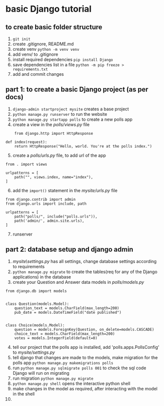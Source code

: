 # basic Django tutorial

## to create basic folder structure

1. `git init`
2. create .gitignore, README.md
3. create venv `python -m venv venv`
4. add venv/ to .gitignore
5. install required dependencies `pip install Django`
6. save dependencies list in a file `python -m pip freeze > requirements.txt`
7. add and commit changes

## part 1: to create a basic Django project (as per docs)

1. `django-admin startproject mysite` creates a base project
2. `python manage.py runserver` to run the website
3. `python manage.py startapp polls` to create a new polls app
4. create a view in the _polls/views.py_ file

```
    from django.http import HttpResponse

def index(request):
    return HttpResponse("Hello, world. You're at the polls index.")
```

5. create a _polls/urls.py_ file, to add url of the app

```
from . import views

urlpatterns = [
    path("", views.index, name="index"),
]
```

6. add the `import()` statement in the _mysite/urls.py_ file

```
from django.contrib import admin
from django.urls import include, path

urlpatterns = [
    path("polls/", include("polls.urls")),
    path('admin/', admin.site.urls),
]
```

7. runserver

## part 2: database setup and django admin

1. _mysite\settings.py_ has all settings, change database settings according to requirements
2. `python manage.py migrate` to create the tables(req for any of the Django applications) in the database
3. create your Question and Answer data models in _polls/models.py_

```
from django.db import models


class Question(models.Model):
    question_text = models.CharField(max_length=200)
    pub_date = models.DateTimeField("date published")


class Choice(models.Model):
    question = models.ForeignKey(Question, on_delete=models.CASCADE)
    choice_text = models.CharField(max_length=200)
    votes = models.IntegerField(default=0)
```

4. tell our project that the polls app is installed, add 'polls.apps.PollsConfig' to _mysite/settings.py_
5. tell django that changes are made to the models, make migration for the polls app `python manage.py makemigrations polls`
6. run `python manage.py sqlmigrate polls 001` to check the sql code Django will run on migrating
7. run migration `python manage.py migrate`
8. `python manage.py shell` opens the interactive python shell
9. make changes in the model as required, after interacting with the model in the shell
10.
